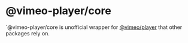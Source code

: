 # @vimeo-player/core

`@vimeo-player/core is unofficial wrapper for [@vimeo/player](https://www.npmjs.com/package/@vimeo/player) that other packages rely on.
